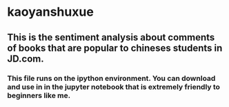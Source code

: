 # kaoyanshuxue

## This is the sentiment analysis about comments of books that are popular to chineses students  in JD.com.
### This file runs on the ipython environment. You can download and use in in the jupyter notebook that is extremely friendly to beginners like me.
